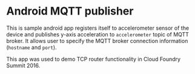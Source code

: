 # Android MQTT publisher
This is sample android app registers itself to accelerometer sensor of the device and publishes y-axis acceleration to `accelerometer` topic of MQTT broker. It allows user to specify the MQTT broker connection information (`hostname` and `port`).

This app was used to demo TCP router functionality in Cloud Foundry Summit 2016.
